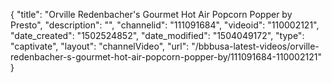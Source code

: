 {
    "title": "Orville Redenbacher's Gourmet Hot Air Popcorn Popper by Presto",
    "description": "",
    "channelid": "111091684",
    "videoid": "110002121",
    "date_created": "1502524852",
    "date_modified": "1504049172",
    "type": "captivate",
    "layout": "channelVideo",
    "url": "\/bbbusa-latest-videos\/orville-redenbacher-s-gourmet-hot-air-popcorn-popper-by\/111091684-110002121"
}